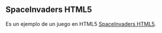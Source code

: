 ## SpaceInvaders HTML5

Es un ejemplo de un juego en HTML5 [SpaceInvaders HTML5](https://github.com/gfloresuth/SpaceInvadersHTML5/).
